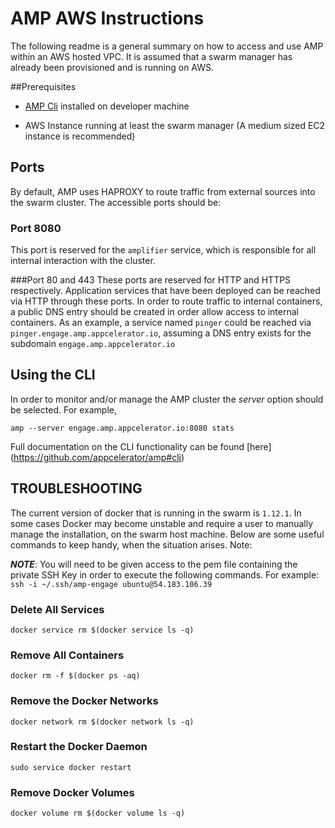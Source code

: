 # AMP AWS Instructions

The following readme is a general summary on how to access and use AMP within an AWS hosted VPC. 
It is assumed that a swarm manager has already been provisioned and is running on AWS. 

##Prerequisites

 - [AMP Cli](https://github.com/appcelerator/amp#prerequisites) installed on developer machine

 -	AWS Instance running at least the swarm manager (A medium sized EC2 instance is recommended)

## Ports

By default, AMP uses HAPROXY to route traffic from external sources into the swarm cluster. The accessible ports should be:

### Port 8080
This port is reserved for the `amplifier` service, which is responsible for all internal interaction with the cluster.

###Port 80 and 443
These ports are reserved for HTTP and HTTPS respectively. Application services that have been deployed can be reached via HTTP through these ports. In order to route traffic to internal containers, a public DNS entry should be created in order allow access to internal containers. As an example, a service named `pinger` could be reached via `pinger.engage.amp.appcelerator.io`, assuming a DNS entry exists for the subdomain `engage.amp.appcelerator.io`




## Using the CLI
In order to monitor and/or manage the AMP cluster the *server* option should be selected. For example,

`amp --server engage.amp.appcelerator.io:8080 stats`

Full documentation on the CLI functionality can be found [here] (https://github.com/appcelerator/amp#cli)

 

## TROUBLESHOOTING

The current version of docker that is running in the swarm is `1.12.1`. In some cases Docker may become unstable and require a user to manually manage the installation, on the swarm host machine. Below are some useful commands to keep handy, when the situation arises. Note:


***NOTE***: You will need to be given access to the pem file containing the private SSH Key in order to execute the following commands. For example:
`ssh -i ~/.ssh/amp-engage ubuntu@54.183.106.39`


### Delete All Services
`docker service rm $(docker service ls -q) `

### Remove All  Containers
`docker rm -f $(docker ps -aq)`

### Remove the Docker Networks
`docker network rm $(docker network ls -q)`

### Restart the Docker Daemon

`sudo service docker restart`

### Remove Docker Volumes

`docker volume rm $(docker volume ls -q)`

